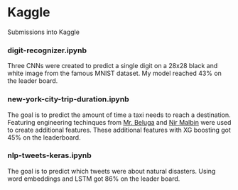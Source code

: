 # Kaggle
Submissions into Kaggle

### digit-recognizer.ipynb
Three CNNs were created to predict a single digit on a 28x28 black and white image from the famous MNIST dataset. My model reached 43% on the leader board.

### new-york-city-trip-duration.ipynb
The goal is to predict the amount of time a taxi needs to reach a destination. Featuring engineering techinques from [Mr. Beluga](https://www.kaggle.com/gaborfodor/from-eda-to-the-top-lb-0-367) and [Nir Malbin](https://www.kaggle.com/donniedarko/darktaxi-tripdurationprediction-lb-0-385) were used to create additional features. These additional features with XG boosting got 45% on the leaderboard. 

### nlp-tweets-keras.ipynb
The goal is to predict which tweets were about natural disasters. Using word embeddings and LSTM got 86% on the leader board.
